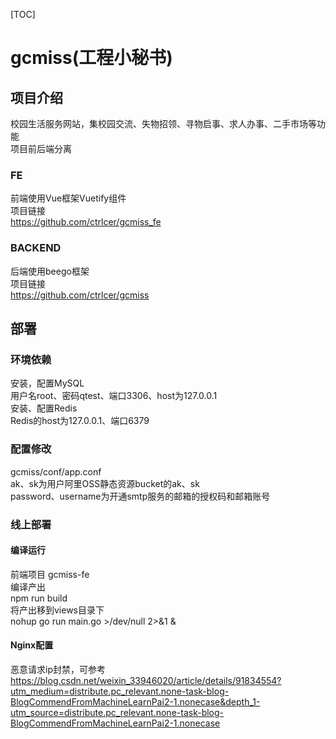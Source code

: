 [TOC]  

# gcmiss(工程小秘书)  
## 项目介绍  
校园生活服务网站，集校园交流、失物招领、寻物启事、求人办事、二手市场等功能  
项目前后端分离  

### FE  
前端使用Vue框架Vuetify组件    
项目链接  
https://github.com/ctrlcer/gcmiss_fe  

### BACKEND  
后端使用beego框架  
项目链接  
https://github.com/ctrlcer/gcmiss  

## 部署  
### 环境依赖  
安装，配置MySQL  
用户名root、密码qtest、端口3306、host为127.0.0.1  
安装、配置Redis  
Redis的host为127.0.0.1、端口6379  

### 配置修改  
gcmiss/conf/app.conf  
ak、sk为用户阿里OSS静态资源bucket的ak、sk  
password、username为开通smtp服务的邮箱的授权码和邮箱账号  

### 线上部署  

#### 编译运行  
前端项目 gcmiss-fe  
编译产出  
npm run build  
将产出移到views目录下  
nohup go run main.go  >/dev/null 2>&1 &  

#### Nginx配置  
恶意请求ip封禁，可参考    
https://blog.csdn.net/weixin_33946020/article/details/91834554?utm_medium=distribute.pc_relevant.none-task-blog-BlogCommendFromMachineLearnPai2-1.nonecase&depth_1-utm_source=distribute.pc_relevant.none-task-blog-BlogCommendFromMachineLearnPai2-1.nonecase

